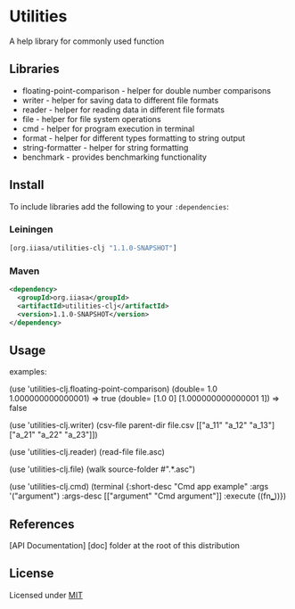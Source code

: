 # Utilities

A help library for commonly used function

## Libraries

* floating-point-comparison - helper for double number comparisons
* writer - helper for saving data to different file formats
* reader - helper for reading data in different file formats
* file - helper for file system operations
* cmd - helper for program execution in terminal
* format - helper for different types formatting to string output
* string-formatter - helper for string formatting
* benchmark - provides benchmarking functionality

## Install

To include libraries add the following to your `:dependencies`:

### Leiningen
```clj
[org.iiasa/utilities-clj "1.1.0-SNAPSHOT"]
```

### Maven

```xml
<dependency>
  <groupId>org.iiasa</groupId>
  <artifactId>utilities-clj</artifactId>
  <version>1.1.0-SNAPSHOT</version>
</dependency>
```

## Usage

examples:

(use 'utilities-clj.floating-point-comparison)
(double= 1.0 1.000000000000001)
=> true
(double= [1.0 0] [1.000000000000001 1])
=> false

(use 'utilities-clj.writer)
(csv-file parent-dir file.csv [["a_11" "a_12" "a_13"] ["a_21" "a_22" "a_23"]])

(use 'utilities-clj.reader)
(read-file file.asc)

(use 'utilities-clj.file)
(walk source-folder #".*\.asc")

(use 'utilities-clj.cmd)
(terminal {:short-desc "Cmd app example"
           :args '("argument")
           :args-desc [["argument" "Cmd argument"]]
           :execute ((fn[_](println ("Hello, world!"))))})

## References
  [API Documentation] [doc] folder at the root of this distribution

## License

Licensed under [MIT](http://opensource.org/licenses/MIT)
